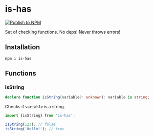 # is-has

[![Publish to NPM](https://github.com/nowm/is-has/actions/workflows/npm-publish.yml/badge.svg)](https://github.com/nowm/is-has/actions/workflows/npm-publish.yml)

Set of checking functions. No deps! Never throws errors!

## Installation

```shell
npm i is-has
```

## Functions

### isString

```typescript
declare function isString(variable?: unknown): variable is string;
```

Checks if `variable` is a string.

```typescript
import {isString} from 'is-has';

isString(123); // false
isString('Hello!'); // true
```
